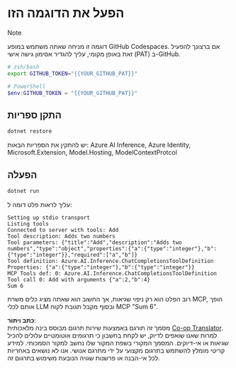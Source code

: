 <!--
CO_OP_TRANSLATOR_METADATA:
{
  "original_hash": "c40c54fa74ded9c223bc0ebfc8a2de7c",
  "translation_date": "2025-07-13T19:03:51+00:00",
  "source_file": "03-GettingStarted/03-llm-client/solution/dotnet/README.md",
  "language_code": "he"
}
-->
# הפעל את הדוגמה הזו

> [!NOTE]
> דוגמה זו מניחה שאתה משתמש במופע GitHub Codespaces. אם ברצונך להפעיל זאת באופן מקומי, עליך להגדיר אסימון גישה אישי (PAT) ב-GitHub.
>
> ```bash
> # zsh/bash
> export GITHUB_TOKEN="{{YOUR_GITHUB_PAT}}"
> ```
>
> ```powershell
> # PowerShell
> $env:GITHUB_TOKEN = "{{YOUR_GITHUB_PAT}}"
> ```

## התקן ספריות

```sh
dotnet restore
```

יש להתקין את הספריות הבאות: Azure AI Inference, Azure Identity, Microsoft.Extension, Model.Hosting, ModelContextProtcol

## הפעלה

```sh 
dotnet run
```

עליך לראות פלט דומה ל:

```text
Setting up stdio transport
Listing tools
Connected to server with tools: Add
Tool description: Adds two numbers
Tool parameters: {"title":"Add","description":"Adds two numbers","type":"object","properties":{"a":{"type":"integer"},"b":{"type":"integer"}},"required":["a","b"]}
Tool definition: Azure.AI.Inference.ChatCompletionsToolDefinition
Properties: {"a":{"type":"integer"},"b":{"type":"integer"}}
MCP Tools def: 0: Azure.AI.Inference.ChatCompletionsToolDefinition
Tool call 0: Add with arguments {"a":2,"b":4}
Sum 6
```

רוב הפלט הוא רק ניפוי שגיאות, אך החשוב הוא שאתה מציג כלים משרת MCP, הופך אותם לכלי LLM ובסוף מקבל תגובת לקוח MCP "Sum 6".

**כתב ויתור**:  
מסמך זה תורגם באמצעות שירות תרגום מבוסס בינה מלאכותית [Co-op Translator](https://github.com/Azure/co-op-translator). למרות שאנו שואפים לדיוק, יש לקחת בחשבון כי תרגומים אוטומטיים עלולים להכיל שגיאות או אי-דיוקים. המסמך המקורי בשפת המקור שלו נחשב למקור הסמכותי. למידע קריטי מומלץ להשתמש בתרגום מקצועי על ידי מתרגם אנושי. אנו לא נושאים באחריות לכל אי-הבנה או פרשנות שגויה הנובעת משימוש בתרגום זה.